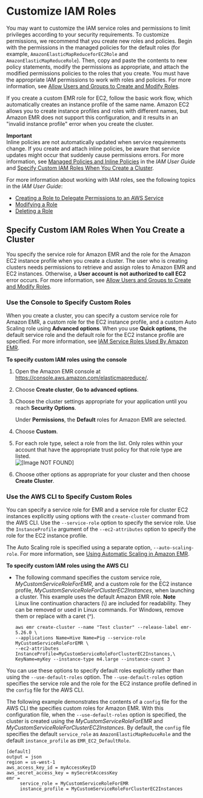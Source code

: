 # Customize IAM Roles<a name="emr-iam-roles-custom"></a>

You may want to customize the IAM service roles and permissions to limit privileges according to your security requirements\. To customize permissions, we recommend that you create new roles and policies\. Begin with the permissions in the managed policies for the default roles \(for example, `AmazonElasticMapReduceforEC2Role` and `AmazonElasticMapReduceRole`\)\. Then, copy and paste the contents to new policy statements, modify the permissions as appropriate, and attach the modified permissions policies to the roles that you create\. You must have the appropriate IAM permissions to work with roles and policies\. For more information, see [Allow Users and Groups to Create and Modify Roles](emr-iam-roles-create-permissions.md)\.

If you create a custom EMR role for EC2, follow the basic work flow, which automatically creates an instance profile of the same name\. Amazon EC2 allows you to create instance profiles and roles with different names, but Amazon EMR does not support this configuration, and it results in an "invalid instance profile" error when you create the cluster\. 

**Important**  
Inline policies are not automatically updated when service requirements change\. If you create and attach inline policies, be aware that service updates might occur that suddenly cause permissions errors\. For more information, see [Managed Policies and Inline Policies](https://docs.aws.amazon.com/IAM/latest/UserGuide/policies_managed-vs-inline.html) in the *IAM User Guide* and [Specify Custom IAM Roles When You Create a Cluster](#emr-iam-roles-launch-jobflow)\.

For more information about working with IAM roles, see the following topics in the *IAM User Guide*:
+  [Creating a Role to Delegate Permissions to an AWS Service](https://docs.aws.amazon.com/IAM/latest/UserGuide/id_roles_create_for-service.html) 
+  [Modifying a Role](https://docs.aws.amazon.com/IAM/latest/UserGuide/modifying-role.html) 
+  [Deleting a Role](https://docs.aws.amazon.com/IAM/latest/UserGuide/deleting-roles.html) 

## Specify Custom IAM Roles When You Create a Cluster<a name="emr-iam-roles-launch-jobflow"></a>

You specify the service role for Amazon EMR and the role for the Amazon EC2 instance profile when you create a cluster\. The user who is creating clusters needs permissions to retrieve and assign roles to Amazon EMR and EC2 instances\. Otherwise, a **User account is not authorized to call EC2** error occurs\. For more information, see [Allow Users and Groups to Create and Modify Roles](emr-iam-roles-create-permissions.md)\.

### Use the Console to Specify Custom Roles<a name="emr-iam-roles-launch-console"></a>

When you create a cluster, you can specify a custom service role for Amazon EMR, a custom role for the EC2 instance profile, and a custom Auto Scaling role using **Advanced options**\. When you use **Quick options**, the default service role and the default role for the EC2 instance profile are specified\. For more information, see [IAM Service Roles Used By Amazon EMR](emr-iam-service-roles.md)\.

**To specify custom IAM roles using the console**

1. Open the Amazon EMR console at [https://console\.aws\.amazon\.com/elasticmapreduce/](https://console.aws.amazon.com/elasticmapreduce/)\.

1. Choose **Create cluster**, **Go to advanced options**\.

1. Choose the cluster settings appropriate for your application until you reach **Security Options**\.

   Under **Permissions**, the **Default** roles for Amazon EMR are selected\.

1. Choose **Custom**\.

1. For each role type, select a role from the list\. Only roles within your account that have the appropriate trust policy for that role type are listed\.  
![\[Image NOT FOUND\]](http://docs.aws.amazon.com/emr/latest/ManagementGuide/images/custom_role_console.png)

1. Choose other options as appropriate for your cluster and then choose **Create Cluster**\.

### Use the AWS CLI to Specify Custom Roles<a name="emr-iam-roles-launch-cli"></a>

You can specify a service role for EMR and a service role for cluster EC2 instances explicitly using options with the `create-cluster` command from the AWS CLI\. Use the `--service-role` option to specify the service role\. Use the `InstanceProfile` argument of the `--ec2-attributes` option to specify the role for the EC2 instance profile\.

The Auto Scaling role is specified using a separate option, `--auto-scaling-role`\. For more information, see [Using Automatic Scaling in Amazon EMR](emr-automatic-scaling.md)\.

**To specify custom IAM roles using the AWS CLI**
+ The following command specifies the custom service role, *MyCustomServiceRoleForEMR*, and a custom role for the EC2 instance profile, *MyCustomServiceRoleForClusterEC2Instances*, when launching a cluster\. This example uses the default Amazon EMR role\.
**Note**  
Linux line continuation characters \(\\\) are included for readability\. They can be removed or used in Linux commands\. For Windows, remove them or replace with a caret \(^\)\.

  ```
  aws emr create-cluster --name "Test cluster" --release-label emr-5.26.0 \
  --applications Name=Hive Name=Pig --service-role MyCustomServiceRoleForEMR \
  --ec2-attributes InstanceProfile=MyCustomServiceRoleForClusterEC2Instances,\
  KeyName=myKey --instance-type m4.large --instance-count 3
  ```

You can use these options to specify default roles explicitly rather than using the `--use-default-roles` option\. The `--use-default-roles` option specifies the service role and the role for the EC2 instance profile defined in the `config` file for the AWS CLI\.

The following example demonstrates the contents of a `config` file for the AWS CLI the specifies custom roles for Amazon EMR\. With this configuration file, when the `--use-default-roles` option is specified, the cluster is created using the *MyCustomServiceRoleForEMR* and *MyCustomServiceRoleForClusterEC2Instances*\. By default, the `config` file specifies the default `service_role` as `AmazonElasticMapReduceRole` and the default `instance_profile` as `EMR_EC2_DefaultRole`\.

```
[default]
output = json
region = us-west-1
aws_access_key_id = myAccessKeyID
aws_secret_access_key = mySecretAccessKey
emr =
     service_role = MyCustomServiceRoleForEMR
     instance_profile = MyCustomServiceRoleForClusterEC2Instances
```